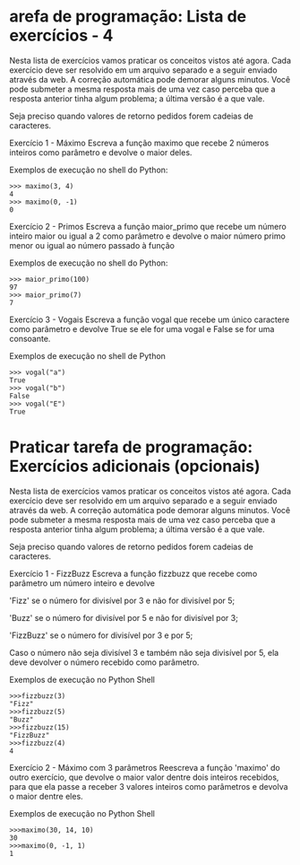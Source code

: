 # arefa de programação: Lista de exercícios - 4
Nesta lista de exercícios vamos praticar os conceitos vistos até agora. Cada exercício deve ser resolvido em um arquivo separado e a seguir enviado através da web. A correção automática pode demorar alguns minutos. Você pode submeter a mesma resposta mais de uma vez caso perceba que a resposta anterior tinha algum problema; a última versão é a que vale.

Seja preciso quando valores de retorno pedidos forem cadeias de caracteres.

Exercício 1 - Máximo
Escreva a função maximo que recebe 2 números inteiros como parâmetro e devolve o maior deles.

Exemplos de execução no shell do Python:
```
>>> maximo(3, 4)
4
>>> maximo(0, -1)
0
```
Exercício 2 - Primos
Escreva a função maior_primo que recebe um número inteiro maior ou igual a 2 como parâmetro e devolve o maior número primo menor ou igual ao número passado à função

Exemplos de execução no shell do Python:
```
>>> maior_primo(100)
97
>>> maior_primo(7)
7
```

Exercício 3 - Vogais
Escreva a função vogal que recebe um único caractere como parâmetro e devolve True se ele for uma vogal e False se for uma consoante.

Exemplos de execução no shell de Python

```
>>> vogal("a")
True
>>> vogal("b")
False
>>> vogal("E")
True
```

# Praticar tarefa de programação: Exercícios adicionais (opcionais)
Nesta lista de exercícios vamos praticar os conceitos vistos até agora.  Cada exercício deve ser resolvido em um arquivo separado e a seguir  enviado através da web. A correção automática pode demorar alguns  minutos. Você pode submeter a mesma resposta mais de uma vez caso  perceba que a resposta anterior tinha algum problema; a última versão é a  que vale.

Seja preciso quando valores de retorno pedidos forem cadeias de caracteres.

Exercício 1 - FizzBuzz
Escreva a função fizzbuzz que recebe como parâmetro um número inteiro e devolve

'Fizz' se o número for divisível por 3 e não for divisível por 5;

'Buzz' se o número for divisível por 5 e não for divisível por 3;

'FizzBuzz' se o número for divisível por 3 e por 5;

Caso o número não seja divisível 3 e também não seja divisível por 5, ela deve devolver o número recebido como parâmetro.

Exemplos de execução no Python Shell
```
>>>fizzbuzz(3)
"Fizz"
>>>fizzbuzz(5)
"Buzz"
>>>fizzbuzz(15)
"FizzBuzz"
>>>fizzbuzz(4)
4
```
Exercício 2 - Máximo com 3 parâmetros
Reescreva a função 'maximo' do outro exercício, que devolve o maior valor dentre dois inteiros recebidos, para que ela passe a receber 3 valores inteiros como parâmetros e devolva o maior dentre eles.

Exemplos de execução no Python Shell
```
>>>maximo(30, 14, 10)
30
>>>maximo(0, -1, 1)
1
```